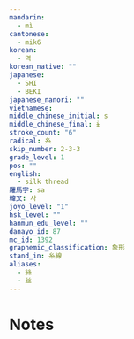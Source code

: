 ```yaml
---
mandarin:
  - mì
cantonese:
  - mik6
korean:
  - 멱
korean_native: ""
japanese:
  - SHI
  - BEKI
japanese_nanori: ""
vietnamese:
middle_chinese_initial: s
middle_chinese_final: ɨ
stroke_count: "6"
radical: 糸
skip_number: 2-3-3
grade_level: 1
pos: ""
english:
  - silk thread
羅馬字: sa
韓文: 사
joyo_level: "1"
hsk_level: ""
hanmun_edu_level: ""
danayo_id: 87
mc_id: 1392
graphemic_classification: 象形
stand_in: 糸線
aliases:
  - 絲
  - 丝
---
```


# Notes
